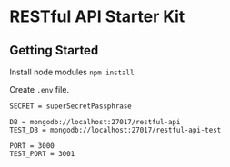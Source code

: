 # RESTful API Starter Kit

## Getting Started

Install node modules `npm install`

Create `.env` file.

```
SECRET = superSecretPassphrase

DB = mongodb://localhost:27017/restful-api
TEST_DB = mongodb://localhost:27017/restful-api-test

PORT = 3000
TEST_PORT = 3001
```
